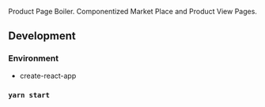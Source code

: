 Product Page Boiler. Componentized Market Place and Product View Pages.

<!-- ## Table of Contents -->


## Development

### Environment

+ create-react-app

<!-- ### `nodemon server` -->

### `yarn start`

<!-- ## Sending Feedback -->

<!-- ## Folder Structure -->

<!-- ## Supported Browsers -->

<!-- ## Supported Language Features and Polyfills -->

